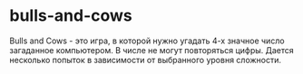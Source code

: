 # bulls-and-cows

Bulls and Cows - это игра, в которой нужно угадать 4-х значное число загаданное компьютером. В числе не могут повторяться цифры. Дается несколько попыток в зависимости от выбранного уровня сложности.


